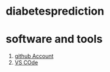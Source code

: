 # diabetesprediction
# software and tools

1. [github Account](github.com)
2. [VS COde](vscode.com)
